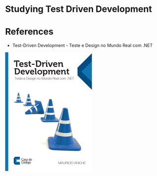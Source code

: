 # Studying Test Driven Development

# References
 - Test-Driven Development - Teste e Design no Mundo Real com .NET
<img src="https://github.com/adlerpagliarini/TestDrivenDevelopment/blob/master/tdd-dotnet-book.png" />